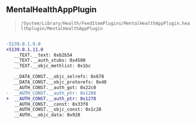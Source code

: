 ## MentalHealthAppPlugin

> `/System/Library/Health/FeedItemPlugins/MentalHealthAppPlugin.healthplugin/MentalHealthAppPlugin`

```diff

-5139.0.1.9.0
+5139.0.1.11.0
   __TEXT.__text: 0xb2b54
   __TEXT.__auth_stubs: 0x4580
   __TEXT.__objc_methlist: 0x1bc

   __DATA_CONST.__objc_selrefs: 0x678
   __DATA_CONST.__objc_protorefs: 0x48
   __AUTH_CONST.__auth_got: 0x22c0
-  __AUTH_CONST.__auth_ptr: 0x1288
+  __AUTH_CONST.__auth_ptr: 0x1278
   __AUTH_CONST.__const: 0x33f8
   __AUTH_CONST.__objc_const: 0x1c28
   __AUTH.__objc_data: 0x920

```
